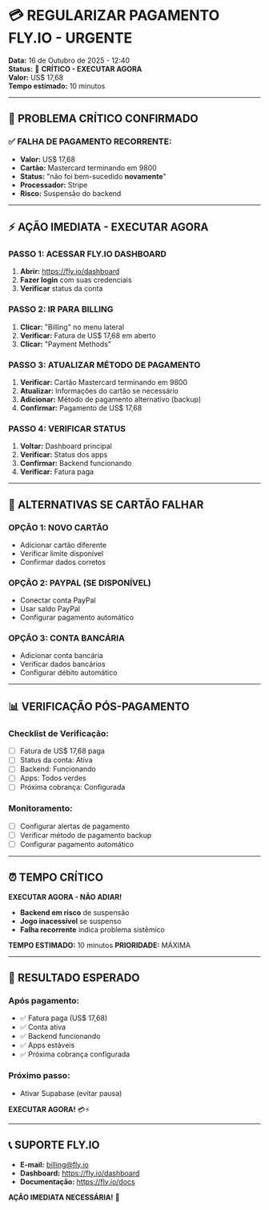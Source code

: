 # 💳 **REGULARIZAR PAGAMENTO FLY.IO - URGENTE**

**Data:** 16 de Outubro de 2025 - 12:40  
**Status:** 🚨 **CRÍTICO - EXECUTAR AGORA**  
**Valor:** US$ 17,68  
**Tempo estimado:** 10 minutos

---

## 🚨 **PROBLEMA CRÍTICO CONFIRMADO**

### **✅ FALHA DE PAGAMENTO RECORRENTE:**
- **Valor:** US$ 17,68
- **Cartão:** Mastercard terminando em 9800
- **Status:** "não foi bem-sucedido **novamente**"
- **Processador:** Stripe
- **Risco:** Suspensão do backend

---

## ⚡ **AÇÃO IMEDIATA - EXECUTAR AGORA**

### **PASSO 1: ACESSAR FLY.IO DASHBOARD**
1. **Abrir:** https://fly.io/dashboard
2. **Fazer login** com suas credenciais
3. **Verificar** status da conta

### **PASSO 2: IR PARA BILLING**
1. **Clicar:** "Billing" no menu lateral
2. **Verificar:** Fatura de US$ 17,68 em aberto
3. **Clicar:** "Payment Methods"

### **PASSO 3: ATUALIZAR MÉTODO DE PAGAMENTO**
1. **Verificar:** Cartão Mastercard terminando em 9800
2. **Atualizar:** Informações do cartão se necessário
3. **Adicionar:** Método de pagamento alternativo (backup)
4. **Confirmar:** Pagamento de US$ 17,68

### **PASSO 4: VERIFICAR STATUS**
1. **Voltar:** Dashboard principal
2. **Verificar:** Status dos apps
3. **Confirmar:** Backend funcionando
4. **Verificar:** Fatura paga

---

## 🔧 **ALTERNATIVAS SE CARTÃO FALHAR**

### **OPÇÃO 1: NOVO CARTÃO**
- Adicionar cartão diferente
- Verificar limite disponível
- Confirmar dados corretos

### **OPÇÃO 2: PAYPAL (SE DISPONÍVEL)**
- Conectar conta PayPal
- Usar saldo PayPal
- Configurar pagamento automático

### **OPÇÃO 3: CONTA BANCÁRIA**
- Adicionar conta bancária
- Verificar dados bancários
- Configurar débito automático

---

## 📊 **VERIFICAÇÃO PÓS-PAGAMENTO**

### **Checklist de Verificação:**
- [ ] Fatura de US$ 17,68 paga
- [ ] Status da conta: Ativa
- [ ] Backend: Funcionando
- [ ] Apps: Todos verdes
- [ ] Próxima cobrança: Configurada

### **Monitoramento:**
- [ ] Configurar alertas de pagamento
- [ ] Verificar método de pagamento backup
- [ ] Configurar pagamento automático

---

## ⏰ **TEMPO CRÍTICO**

**EXECUTAR AGORA - NÃO ADIAR!**
- **Backend em risco** de suspensão
- **Jogo inacessível** se suspenso
- **Falha recorrente** indica problema sistêmico

**TEMPO ESTIMADO:** 10 minutos
**PRIORIDADE:** MÁXIMA

---

## 🎯 **RESULTADO ESPERADO**

### **Após pagamento:**
- ✅ Fatura paga (US$ 17,68)
- ✅ Conta ativa
- ✅ Backend funcionando
- ✅ Apps estáveis
- ✅ Próxima cobrança configurada

### **Próximo passo:**
- Ativar Supabase (evitar pausa)

**EXECUTAR AGORA!** 💳⚡

---

## 📞 **SUPORTE FLY.IO**

- **E-mail:** billing@fly.io
- **Dashboard:** https://fly.io/dashboard
- **Documentação:** https://fly.io/docs

**AÇÃO IMEDIATA NECESSÁRIA!** 🚨
